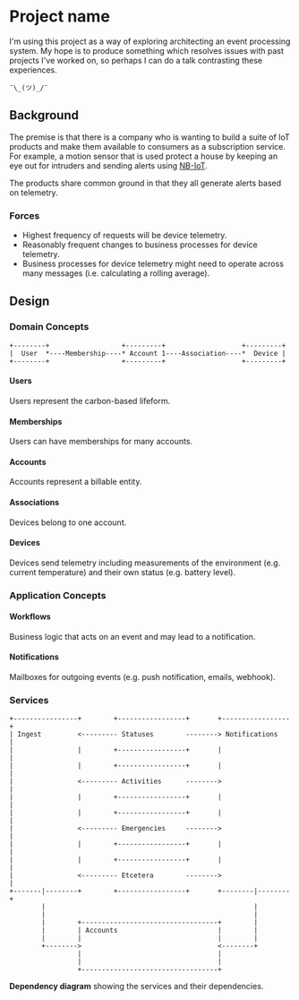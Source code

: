 # Project name

I'm using this project as a way of exploring architecting an event processing system.
My hope is to produce something which resolves issues with past projects I've worked on, so perhaps I can do a talk contrasting these experiences.

`¯\_(ツ)_/¯`

## Background

The premise is that there is a company who is wanting to build a suite of IoT products and make them available to consumers as a subscription service.
For example, a motion sensor that is used protect a house by keeping an eye out for intruders and sending alerts using [NB-IoT](https://en.wikipedia.org/wiki/Narrowband_IoT).

The products share common ground in that they all generate alerts based on telemetry.

### Forces

* Highest frequency of requests will be device telemetry.
* Reasonably frequent changes to business processes for device telemetry.
* Business processes for device telemetry might need to operate across many messages (i.e. calculating a rolling average).

## Design

### Domain Concepts

```none
+--------+                  +---------+                   +---------+
|  User  *----Membership----* Account 1----Association----*  Device |
+--------+                  +---------+                   +---------+
```

#### Users

Users represent the carbon-based lifeform.

#### Memberships

Users can have memberships for many accounts.

#### Accounts

Accounts represent a billable entity.

#### Associations

Devices belong to one account.

#### Devices

Devices send telemetry including measurements of the environment (e.g. current temperature) and their own status (e.g. battery level).

### Application Concepts

#### Workflows

Business logic that acts on an event and may lead to a notification.

#### Notifications

Mailboxes for outgoing events (e.g. push notification, emails, webhook). 

### Services

```none
+----------------+        +-----------------+       +-----------------+
| Ingest         <--------- Statuses        --------> Notifications   |
|                |        +-----------------+       |                 |
|                |        +-----------------+       |                 |
|                <--------- Activities      -------->                 |
|                |        +-----------------+       |                 |
|                |        +-----------------+       |                 |
|                <--------- Emergencies     -------->                 |
|                |        +-----------------+       |                 |
|                |        +-----------------+       |                 |
|                <--------- Etcetera        -------->                 |
+-------|--------+        +-----------------+       +--------|--------+
        |                                                    |         
        |                                                    |         
        |        +----------------------------------+        |         
        |        | Accounts                         |        |         
        |        |                                  |        |         
        +-------->                                  <--------+         
                 |                                  |                  
                 |                                  |                  
                 +----------------------------------+                  
```

**Dependency diagram** showing the services and their dependencies.